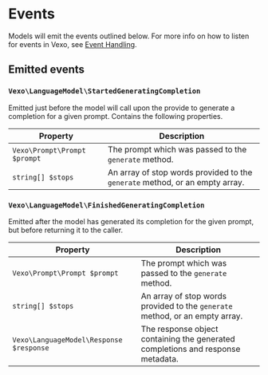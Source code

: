 # Events

Models will emit the events outlined below. For more info on how to listen for events in Vexo, see [Event Handling](../advanced/event-handling.md).

## Emitted events

### `Vexo\LanguageModel\StartedGeneratingCompletion`

Emitted just before the model will call upon the provide to generate a completion for a given prompt. Contains the following properties.

| Property                     | Description                                                                  |
| ---------------------------- | ---------------------------------------------------------------------------- |
| `Vexo\Prompt\Prompt $prompt` | The prompt which was passed to the `generate` method.                        |
| `string[] $stops`            | An array of stop words provided to the `generate` method, or an empty array. |

### `Vexo\LanguageModel\FinishedGeneratingCompletion`

Emitted after the model has generated its completion for the given prompt, but before returning it to the caller.

| Property                                | Description                                                                     |
| --------------------------------------- | ------------------------------------------------------------------------------- |
| `Vexo\Prompt\Prompt $prompt`            | The prompt which was passed to the `generate` method.                           |
| `string[] $stops`                       | An array of stop words provided to the `generate` method, or an empty array.    |
| `Vexo\LanguageModel\Response $response` | The response object containing the generated completions and response metadata. |
